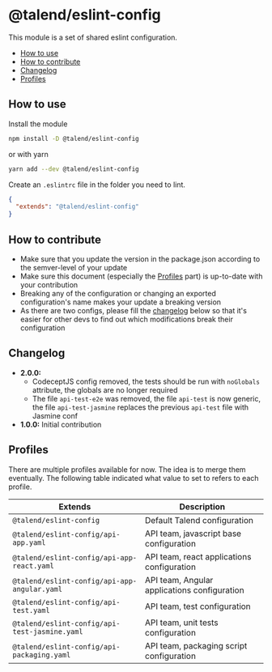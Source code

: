 # @talend/eslint-config

This module is a set of shared eslint configuration.

<!-- TOC START min:2 max:3 link:true update:true -->
- [How to use](#how-to-use)
- [How to contribute](#how-to-contribute)
- [Changelog](#changelog)
- [Profiles](#profiles)

<!-- TOC END -->

## How to use

Install the module

```bash
npm install -D @talend/eslint-config
```
or with yarn
```bash
yarn add --dev @talend/eslint-config
```

Create an `.eslintrc` file in the folder you need to lint.

```json
{
  "extends": "@talend/eslint-config"
}
```

## How to contribute

* Make sure that you update the version in the package.json according to the semver-level of your update
* Make sure this document (especially the [Profiles](#profiles) part) is up-to-date with your contribution
* Breaking any of the configuration or changing an exported configuration's name makes your update a breaking version
* As there are two configs, please fill the [changelog](#changelog) below so that it's easier for other devs to find out which modifications break their configuration

## Changelog

* __2.0.0:__
	* CodeceptJS config removed, the tests should be run with `noGlobals` attribute, the globals are no longer required
	* The file `api-test-e2e` was removed, the file `api-test` is now generic, the file `api-test-jasmine` replaces the previous `api-test` file with Jasmine conf
* __1.0.0:__ Initial contribution


## Profiles

There are multiple profiles available for now. The idea is to merge them eventually.
The following table indicated what value to set to refers to each profile.

| Extends 										| Description 									|
|-----------------------------------------------|-----------------------------------------------|
| `@talend/eslint-config` 						| Default Talend configuration 					|
| `@talend/eslint-config/api-app.yaml` 			| API team, javascript base configuration 		|
| `@talend/eslint-config/api-app-react.yaml` 	| API team, react applications configuration 	|
| `@talend/eslint-config/api-app-angular.yaml` 	| API team, Angular applications configuration 	|
| `@talend/eslint-config/api-test.yaml` 		| API team, test configuration 					|
| `@talend/eslint-config/api-test-jasmine.yaml` 	| API team, unit tests configuration 				|
| `@talend/eslint-config/api-packaging.yaml` 		| API team, packaging script configuration 		|
